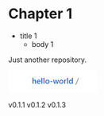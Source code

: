 # Chapter 1
* title 1  
  * body 1

Just another repository.  

![hello](images/hello.png)

v0.1.1
v0.1.2
v0.1.3
